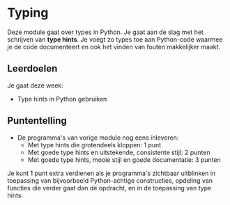 # Typing

Deze module gaat over types in Python. Je gaat aan de slag met het schrijven van **type hints**. Je voegt zo types toe aan Python-code waarmee je de code documenteert en ook het vinden van fouten makkelijker maakt.

## Leerdoelen

Je gaat deze week:

- Type hints in Python gebruiken

## Puntentelling

- De programma's van vorige module nog eens inleveren:
    - Met type hints die grotendeels kloppen: 1 punt
    - Met goede type hints en uitstekende, consistente stijl: 2 punten
    - Met goede type hints, mooie stijl en goede documentatie: 3 punten

Je kunt 1 punt extra verdienen als je programma's zichtbaar uitblinken in toepassing van bijvoorbeeld Python-achtige constructies, opdeling van functies die verder gaat dan de opdracht, en in de toepassing van type hints.
